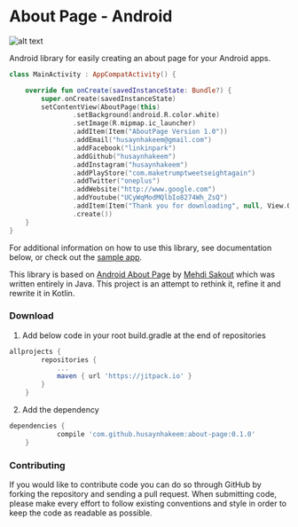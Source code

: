 # About Page - Android

![alt text](https://github.com/husaynhakeem/about-page/blob/master/app/icon_launcher_web.png)

Android library for easily creating an about page for your Android apps.
```kotlin
class MainActivity : AppCompatActivity() {

    override fun onCreate(savedInstanceState: Bundle?) {
        super.onCreate(savedInstanceState)
        setContentView(AboutPage(this)
                .setBackground(android.R.color.white)
                .setImage(R.mipmap.ic_launcher)
                .addItem(Item("AboutPage Version 1.0"))
                .addEmail("husaynhakeem@gmail.com")
                .addFacebook("linkinpark")
                .addGithub("husaynhakeem")
                .addInstagram("husaynhakeem")
                .addPlayStore("com.maketrumptweetseightagain")
                .addTwitter("oneplus")
                .addWebsite("http://www.google.com")
                .addYoutube("UCyWqModMQlbIo8274Wh_ZsQ")
                .addItem(Item("Thank you for downloading", null, View.OnClickListener { Toast.makeText(this, "Enjoy!", Toast.LENGTH_SHORT).show() }))
                .create())
    }
}
```
For additional information on how to use this library, see documentation below, or check out the [sample app](https://github.com/husaynhakeem/about-page/tree/master/app).

This library is based on [Android About Page](https://github.com/medyo/android-about-page) by [Mehdi Sakout](https://github.com/medyo) which was written entirely in Java. This project is an attempt to rethink it, refine it and rewrite it in Kotlin.

### Download
1. Add below code in your root build.gradle at the end of repositories
```groovy
allprojects {
		repositories {
			...
			maven { url 'https://jitpack.io' }
		}
	}
```
2. Add the dependency
```groovy
dependencies {
	        compile 'com.github.husaynhakeem:about-page:0.1.0'
	}
```

### Contributing
If you would like to contribute code you can do so through GitHub by forking the repository and sending a pull request.
When submitting code, please make every effort to follow existing conventions and style in order to keep the code as readable as possible.
